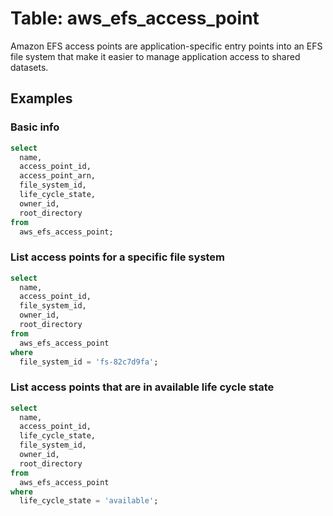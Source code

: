 # Table: aws_efs_access_point

Amazon EFS access points are application-specific entry points into an EFS file system that make it easier to manage application access to shared datasets.

## Examples

### Basic info

```sql
select
  name,
  access_point_id,
  access_point_arn,
  file_system_id,
  life_cycle_state,
  owner_id,
  root_directory
from
  aws_efs_access_point;
```


### List access points for a specific file system

```sql
select
  name,
  access_point_id,
  file_system_id,
  owner_id,
  root_directory
from
  aws_efs_access_point
where
  file_system_id = 'fs-82c7d9fa';
```


### List access points that are in available life cycle state

```sql
select
  name,
  access_point_id,
  life_cycle_state,
  file_system_id,
  owner_id,
  root_directory
from
  aws_efs_access_point
where
  life_cycle_state = 'available';
```
